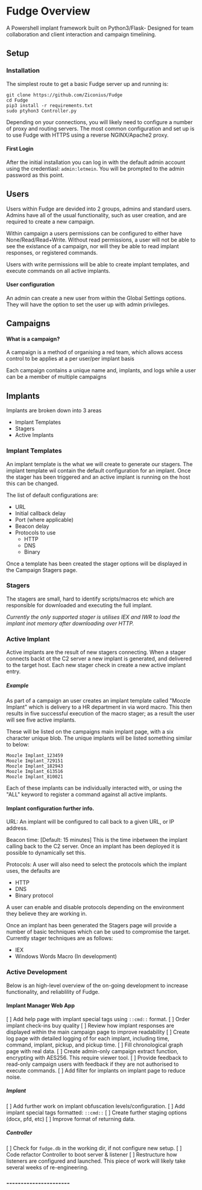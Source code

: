 # Fudge Overview
A Powershell implant framework built on Python3/Flask- Designed for team collaboration and client interaction and campaign timelining.

## Setup
### Installation

The simplest route to get a basic Fudge server up and running is:

```
git clone https://github.com/Ziconius/Fudge
cd Fudge
pip3 install -r requirements.txt
sudo ptyhon3 Controller.py
```

Depending on your connections, you will likely need to configure a number of proxy and routing servers. The most common configuration and set up is to use Fudge with HTTPS using a reverse NGINX/Apache2 proxy.

#### First Login
After the initial installation you can log in with the default admin account using the credentiasl: `admin:letmein`. You will be prompted to the admin password as this point. 

## Users
Users within Fudge are devided into 2 groups, admins and standard users. Admins have all of the usual functionality, such as user creation, and are required to create a new campaign.

Within campaign a users permissions can be configured to either have None/Read/Read+Write. Without read permissions, a user will not be able to see the existance of a campaign, nor will they be able to read implant responses, or registered commands.

Users with write permissions will be able to create implant templates, and execute commands on all active implants.

#### User configuration

An admin can create a new user from within the Global Settings options. They will have the option to set the user up with admin privileges.


## Campaigns
#### What is a campaign?
A campaign is a method of organising a red team, which allows access control to be applies at a per user/per implant basis

Each campaign contains a unique name and, implants, and logs while a user can be a member of multiple campaigns



## Implants

Implants are broken down into 3 areas

* Implant Templates
* Stagers
* Active Implants

### Implant Templates
An implant template is the what we will create to generate our stagers. The implant template wil contain the default configuration for an implant. Once the stager has been triggered and an active implant is running on the host this can be changed.

The list of default configurations are:
* URL
* Initial callback delay
* Port (where applicable)
* Beacon delay
* Protocols to use
  * HTTP
  * DNS
  * Binary
  
Once a template has been created the stager options will be displayed in the Campaign Stagers page.

### Stagers

The stagers are small, hard to identify scripts/macros etc which are responsible for downloaded and executing the full implant.

_Currently the only supported stager is utilises IEX and IWR to load the implant inot memory after downloading over HTTP._

### Active Implant

Active implants are the result of new stagers connecting. When a stager connects backt ot the C2 server a new implant is generated, and delivered to the target host. Each new stager check in create a new active implant entry.

##### _Example_
As part of a campaign an user creates an implant template called "Moozle Implant" which is delivery to a HR department in via word macro. This then results in five successful execution of the macro stager; as a result the user will see five active implants.
 
 These will be listed on the campaigns main implant page, with a six character unique blob. The unique implants will be listed something similar to below:

```
Moozle Implant_123459
Moozle Implant_729151
Moozle Implant_182943
Moozle Implant_613516
Moozle Implant_810021
```

Each of these implants can be individually interacted with, or using the "ALL" keyword to register a command against all active implants.



#### Implant configuration further info.
URL: An implant will be configured to call back to a given URL, or IP address.

Beacon time: [Default: 15 minutes] This is the time inbetween the implant calling back to the C2 server. Once an implant has been deployed it is possible to dynamically set this.

Protocols: A user will also need to select the protocols which the implant uses, the defaults are

* HTTP
* DNS 
* Binary protocol

A user can enable and disable protocols depending on the environment they believe they are working in.

Once an implant has been generated the Stagers page will provide a number of basic techniques which can be used to compromise the target. Currently stager techniques are as follows:

* IEX
* Windows Words Macro (In development)

### Active Development
Below is an high-level overview of the on-going development to increase functionality, and reliablility of Fudge.
#### Implant Manager Web App
[ ] Add help page with implant special tags using `::cmd::` format.
[ ] Order implant check-ins buy quality
[ ] Review how implant responses are displayed within the main campaign page to improve readability
[ ] Create log page with detailed logging of for each implant, including time, command, implant, pickup, and pickup time.
[ ] Fill chronological graph page with real data.
[ ] Create admin-only campaign extract function, encrypting with AES256. This require viewer tool.
[ ] Provide feedback to read-only campaign users with feedback if they are not authorised to execute commands.
[ ] Add filter for implants on implant page to reduce noise.


##### Implant

[ ] Add further work on implant obfuscation levels/configuration.
[ ] Add implant special tags formatted: `::cmd::`
[ ] Create further staging options (docx, pfd, etc)
[ ] Improve format of returning data.



##### Controller
[ ] Check for `fudge.db` in the working dir, if not configure new setup. 
[ ] Code refactor Controller to boot server & listener 
[ ] Restructure how listeners are configured and launched. This piece of work will likely take several weeks of re-engineering.
  

###  ----------------------